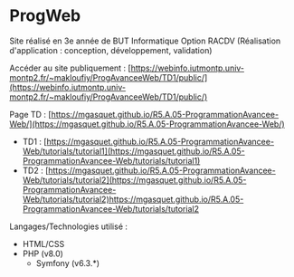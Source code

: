 # ProgWeb

Site réalisé en 3e année de BUT Informatique Option RACDV (Réalisation d'application : conception, développement, validation)

Accéder au site publiquement : [https://webinfo.iutmontp.univ-montp2.fr/~makloufiy/ProgAvanceeWeb/TD1/public/](https://webinfo.iutmontp.univ-montp2.fr/~makloufiy/ProgAvanceeWeb/TD1/public/)

Page TD : [https://mgasquet.github.io/R5.A.05-ProgrammationAvancee-Web/](https://mgasquet.github.io/R5.A.05-ProgrammationAvancee-Web/)
- TD1 : [https://mgasquet.github.io/R5.A.05-ProgrammationAvancee-Web/tutorials/tutorial1](https://mgasquet.github.io/R5.A.05-ProgrammationAvancee-Web/tutorials/tutorial1)
- TD2 : [https://mgasquet.github.io/R5.A.05-ProgrammationAvancee-Web/tutorials/tutorial2](https://mgasquet.github.io/R5.A.05-ProgrammationAvancee-Web/tutorials/tutorial2)https://mgasquet.github.io/R5.A.05-ProgrammationAvancee-Web/tutorials/tutorial2

Langages/Technologies utilisé :
- HTML/CSS
- PHP (v8.0)
  - Symfony (v6.3.*)
